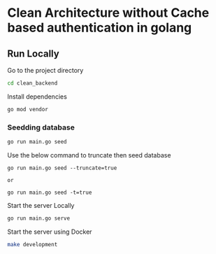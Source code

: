 # Clean Architecture without Cache based authentication in golang

## Run Locally

Go to the project directory

```bash
cd clean_backend
```

Install dependencies

```bash
go mod vendor
```
### Seedding database

```bash
go run main.go seed
  ```
 Use the below command to truncate then seed database  
  ```
  go run main.go seed --truncate=true

  or

  go run main.go seed -t=true
```

Start the server Locally

```bash
go run main.go serve
```

Start the server using Docker

```bash
make development
```


